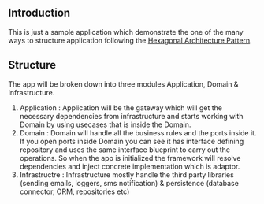## Introduction
This is just a sample application which demonstrate the one of the many ways to structure application following the
[Hexagonal Architecture Pattern](https://dzone.com/articles/hexagonal-architecture-what-is-it-and-how-does-it).

## Structure

The app will be broken down into three modules Application, Domain & Infrastructure.

1) Application : Application will be the gateway which will get the necessary dependencies from infrastructure and starts working with Domain by using usecases that is inside the Domain.
2) Domain : Domain will handle all the business rules and the ports inside it. If you open ports inside Domain you can see it has interface defining repository and uses the same interface blueprint to carry out the operations. So when the app is initialized the framework will resolve dependencies and inject concrete implementation which is adaptor.
3) Infrastructre : Infrastructure mostly handle the third party libraries (sending emails, loggers, sms notification) & persistence  (database connector, ORM, repositories etc)

